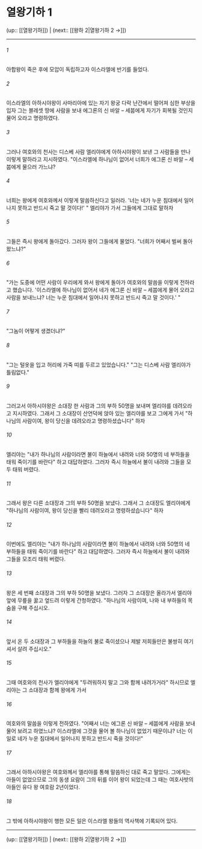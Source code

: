 # 열왕기하 1

(up:: [[열왕기하]]) | (next:: [[왕하 2|열왕기하 2 →]])

***




###### 1 

아합왕이 죽은 후에 모압이 독립하고자 이스라엘에 반기를 들었다. 



###### 2 

이스라엘의 아하시야왕이 사마리아에 있는 자기 왕궁 다락 난간에서 떨어져 심한 부상을 입자 그는 블레셋 땅에 사람을 보내 에그론의 신 바알 – 세붑에게 자기가 회복될 것인지 물어 오라고 명령하였다. 



###### 3 

그러나 여호와의 천사는 디스베 사람 엘리야에게 아하시야왕이 보낸 그 사람들을 만나 이렇게 말하라고 지시하였다. "이스라엘에 하나님이 없어서 너희가 에그론 신 바알 – 세붑에게 물으러 가느냐? 



###### 4 

너희는 왕에게 여호와께서 이렇게 말씀하신다고 일러라. '너는 네가 누운 침대에서 일어나지 못하고 반드시 죽고 말 것이다!' " 엘리야가 가서 그들에게 그대로 말하자 



###### 5 

그들은 즉시 왕에게 돌아갔다. 그러자 왕이 그들에게 물었다. "너희가 어째서 벌써 돌아왔느냐?" 



###### 6 

"가는 도중에 어떤 사람이 우리에게 와서 왕에게 돌아가 여호와의 말씀을 이렇게 전하라고 했습니다. '이스라엘에 하나님이 없어서 네가 에그론 신 바알 – 세붑에게 물어 오라고 사람을 보내느냐? 너는 누운 침대에서 일어나지 못하고 반드시 죽고 말 것이다.' " 



###### 7 

"그놈이 어떻게 생겼더냐?" 



###### 8 

"그는 털옷을 입고 허리에 가죽 띠를 두르고 있었습니다." "그는 디스베 사람 엘리야가 틀림없다." 



###### 9 

그러고서 아하시야왕은 소대장 한 사람과 그의 부하 50명을 보내며 엘리야를 데려오라고 지시하였다. 그래서 그 소대장이 산언덕에 앉아 있는 엘리야를 보고 그에게 가서 "하나님의 사람이여, 왕이 당신을 데려오라고 명령하셨습니다" 하자 



###### 10 

엘리야는 "내가 하나님의 사람이라면 불이 하늘에서 내려와 너와 50명의 네 부하들을 태워 죽이기를 바란다" 하고 대답하였다. 그러자 즉시 하늘에서 불이 내려와 그들을 모두 태워 버렸다. 



###### 11 

그래서 왕은 다른 소대장과 그의 부하 50명을 보냈다. 그래서 그 소대장도 엘리야에게 "하나님의 사람이여, 왕이 당신을 빨리 데려오라고 명령하셨습니다" 하자 



###### 12 

이번에도 엘리야는 "내가 하나님의 사람이라면 불이 하늘에서 내려와 너와 50명의 네 부하들을 태워 죽이기를 바란다" 하고 대답하였다. 그러자 즉시 하늘에서 불이 내려와 그들을 모조리 태워 버렸다. 



###### 13 

왕은 세 번째 소대장과 그의 부하 50명을 보냈다. 그러자 그 소대장은 올라가서 엘리야 앞에 무릎을 꿇고 엎드려 이렇게 간청하였다. "하나님의 사람이여, 나와 내 부하들의 목숨을 구해 주십시오. 



###### 14 

앞서 온 두 소대장과 그 부하들을 하늘의 불로 죽이셨으나 제발 저희들만은 불쌍히 여기셔서 살려 주십시오." 



###### 15 

그때 여호와의 천사가 엘리야에게 "두려워하지 말고 그와 함께 내려가거라" 하시므로 엘리야는 그 소대장과 함께 왕에게 가서 



###### 16 

여호와의 말씀을 이렇게 전하였다. "어째서 너는 에그론 신 바알 – 세붑에게 사람을 보내 물어 보려고 하였느냐? 이스라엘에 그것을 물어 볼 하나님이 없었기 때문이냐? 너는 이 일로 네가 누운 침대에서 일어나지 못하고 반드시 죽을 것이다!" 



###### 17 

그래서 아하시야왕은 여호와께서 엘리야를 통해 말씀하신 대로 죽고 말았다. 그에게는 아들이 없었으므로 그의 동생 요람이 그의 뒤를 이어 왕이 되었는데 그 때는 여호사밧의 아들인 유다 왕 여호람 2년이었다. 



###### 18 

그 밖에 아하시야왕이 행한 모든 일은 이스라엘 왕들의 역사책에 기록되어 있다.

***

(up:: [[열왕기하]]) | (next:: [[왕하 2|열왕기하 2 →]])
